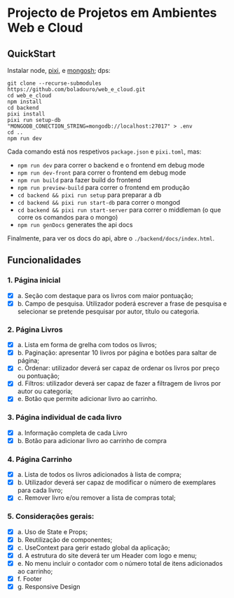 # Projecto de Projetos em Ambientes Web e Cloud

## QuickStart
Instalar node, [pixi](https://pixi.sh/latest/#installation), e [mongosh](https://www.mongodb.com/try/download/shell); dps:
```
git clone --recurse-submodules https://github.com/boladouro/web_e_cloud.git
cd web_e_cloud
npm install
cd backend 
pixi install
pixi run setup-db
"MONGODB_CONECTION_STRING=mongodb://localhost:27017" > .env
cd ..
npm run dev
```
Cada comando está nos respetivos `package.json` e `pixi.toml`, mas:

- `npm run dev` para correr o backend e o frontend em debug mode
- `npm run dev-front` para correr o frontend em debug mode
- `npm run build` para fazer build do frontend
- `npm run preview-build` para correr o frontend em produção
- `cd backend && pixi run setup` para preparar a db
- `cd backend && pixi run start-db` para correr o mongod
- `cd backend && pixi run start-server` para correr o middleman (o que corre os comandos para o mongo)
- `npm run genDocs` generates the api docs

Finalmente, para ver os docs do api, abre o `./backend/docs/index.html`.

## Funcionalidades

### 1. Página inicial

* [X]  a. Seção com destaque para os livros com maior pontuação;
* [X]  b. Campo de pesquisa. Utilizador poderá escrever a frase de pesquisa e selecionar se pretende pesquisar por autor, título ou categoria.

### 2. Página Livros

* [X]  a. Lista em forma de grelha com todos os livros;
* [X]  b. Paginação: apresentar 10 livros por página e botões para saltar de página;
* [X]  c. Ordenar: utilizador deverá ser capaz de ordenar os livros por preço ou pontuação;
* [X]  d. Filtros: utilizador deverá ser capaz de fazer a filtragem de livros por autor ou categoria;
* [X]  e. Botão que permite adicionar livro ao carrinho.

### 3. Página individual de cada livro

* [X]  a. Informação completa de cada Livro
* [X]  b. Botão para adicionar livro ao carrinho de compra

### 4. Página Carrinho

* [X]  a. Lista de todos os livros adicionados à lista de compra;
* [X]  b. Utilizador deverá ser capaz de modificar o número de exemplares para cada livro;
* [X]  c. Remover livro e/ou remover a lista de compras total;

### 5. Considerações gerais:

* [X]  a. Uso de State e Props;
* [X]  b. Reutilização de componentes;
* [X]  c. UseContext para gerir estado global da aplicação;
* [X]  d. A estrutura do site deverá ter um Header com logo e menu;
* [X]  e. No menu incluir o contador com o número total de itens adicionados ao carrinho;
* [X]  f. Footer
* [X]  g. Responsive Design
